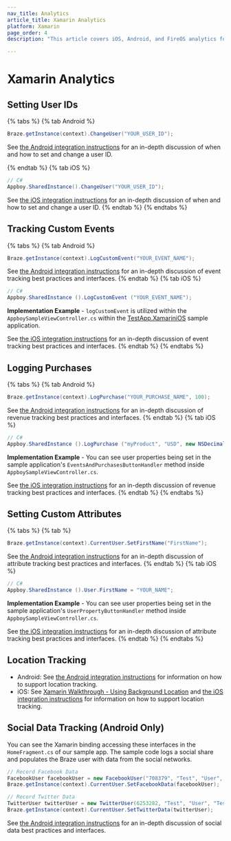 ```yaml
---
nav_title: Analytics
article_title: Xamarin Analytics
platform: Xamarin
page_order: 4
description: "This article covers iOS, Android, and FireOS analytics for the Xamarin platform."

---
```


# Xamarin Analytics

## Setting User IDs

{% tabs %}
{% tab Android %}
```csharp
Braze.getInstance(context).ChangeUser("YOUR_USER_ID");
```

See [the Android integration instructions]({{site.baseurl}}/developer_guide/platform_integration_guides/android/analytics/setting_user_ids/) for an in-depth discussion of when and how to set and change a user ID.

{% endtab %}
{% tab iOS %}
```csharp
// C#
Appboy.SharedInstance().ChangeUser("YOUR_USER_ID");
```

See [the iOS integration instructions]({{site.baseurl}}/developer_guide/platform_integration_guides/ios/analytics/setting_user_ids/) for an in-depth discussion of when and how to set and change a user ID.
{% endtab %}
{% endtabs %}

## Tracking Custom Events
{% tabs %}
{% tab Android %}
```csharp
Braze.getInstance(context).LogCustomEvent("YOUR_EVENT_NAME");
```

See [the Android integration instructions]({{site.baseurl}}/developer_guide/platform_integration_guides/android/initial_sdk_setup/android_sdk_integration/) for an in-depth discussion of event tracking best practices and interfaces.
{% endtab %}
{% tab iOS %}
```csharp
// C#
Appboy.SharedInstance ().LogCustomEvent ("YOUR_EVENT_NAME");
```

**Implementation Example** - `logCustomEvent` is utilized within the `AppboySampleViewController.cs` within the [TestApp.XamariniOS](https://github.com/Appboy/appboy-xamarin-bindings/tree/master/appboy-component/samples/ios-unified/TestApp.XamariniOS) sample application.

See [the iOS integration instructions]({{site.baseurl}}/developer_guide/platform_integration_guides/ios/analytics/tracking_custom_events/) for an in-depth discussion of event tracking best practices and interfaces.
{% endtab %}
{% endtabs %}

## Logging Purchases
{% tabs %}
{% tab Android %}
```csharp
Braze.getInstance(context).LogPurchase("YOUR_PURCHASE_NAME", 100);
```

See [the Android integration instructions]({{site.baseurl}}/developer_guide/platform_integration_guides/android/analytics/logging_purchases/#logging-purchases=) for an in-depth discussion of revenue tracking best practices and interfaces.
{% endtab %}
{% tab iOS %}
```csharp
// C#
Appboy.SharedInstance ().LogPurchase ("myProduct", "USD", new NSDecimalNumber("10"));
```

**Implementation Example** - You can see user properties being set in the sample application's `EventsAndPurchasesButtonHandler` method inside `AppboySampleViewController.cs`.

See [the iOS integration instructions]({{site.baseurl}}/developer_guide/platform_integration_guides/ios/analytics/logging_purchases/) for an in-depth discussion of revenue tracking best practices and interfaces.
{% endtab %}
{% endtabs %}

## Setting Custom Attributes
{% tabs %}
{% tab %}
```csharp
Braze.getInstance(context).CurrentUser.SetFirstName("FirstName");
```

See [the Android integration instructions]({{site.baseurl}}/developer_guide/platform_integration_guides/android/analytics/setting_custom_attributes/) for an in-depth discussion of attribute tracking best practices and interfaces.
{% endtab %}
{% tab iOS %}

```csharp
// C#
Appboy.SharedInstance ().User.FirstName = "YOUR_NAME";
```

**Implementation Example** - You can see user properties being set in the sample application's `UserPropertyButtonHandler` method inside `AppboySampleViewController.cs`.

See [the iOS integration instructions]({{site.baseurl}}/developer_guide/platform_integration_guides/ios/analytics/setting_custom_attributes/) for an in-depth discussion of attribute tracking best practices and interfaces.
{% endtab %}
{% endtabs %}

## Location Tracking

- Android: See [the Android integration instructions][2] for information on how to support location tracking.
- iOS: See [Xamarin Walkthrough - Using Background Location][11] and [the iOS integration instructions][12] for information on how to support location tracking.

## Social Data Tracking (Android Only)

You can see the Xamarin binding accessing these interfaces in the `HomeFragment.cs` of our sample app.  The sample code logs a social share and populates the Braze user with data from the social networks.

```csharp
// Record Facebook Data
FacebookUser facebookUser = new FacebookUser("708379", "Test", "User", "test@braze.com", "Test", "Testtown", Gender.Male, new Java.Lang.Integer(100), new String[]{"Cats", "Dogs"}, "06/17/1987");
Braze.getInstance(context).CurrentUser.SetFacebookData(facebookUser);

// Record Twitter Data
TwitterUser twitterUser = new TwitterUser(6253282, "Test", "User", "Tester",  new Java.Lang.Integer(100), new Java.Lang.Integer(100), new Java.Lang.Integer(100), "https://si0.twimg.com/profile_images/2685532587/fa47382ad67a0135acc62d4c6b49dbdc_bigger.jpeg");
Braze.getInstance(context).CurrentUser.SetTwitterData(twitterUser);
```
See [the Android integration instructions][6] for an in-depth discussion of social data best practices and interfaces.

[6]: {{site.baseurl}}/developer_guide/platform_integration_guides/android/analytics/social_data_tracking/
[2]: {{site.baseurl}}/developer_guide/platform_integration_guides/android/analytics/location_tracking/#location-tracking
[11]: http://developer.xamarin.com/guides/cross-platform/application_fundamentals/backgrounding/part_4_ios_backgrounding_walkthroughs/location_walkthrough/
[12]: {{site.baseurl}}/developer_guide/platform_integration_guides/ios/advanced_use_cases/locations_and_geofences/
